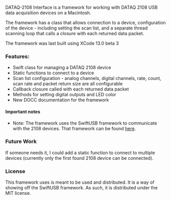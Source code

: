 DATAQ-2108 Interface is a framework for working with 
DATAQ 2108 USB data acquisition devices on a Macintosh.

The framework has a class that allows connection to a device, configuration of the device - including setting the scan list, and a separate thread scanning loop that calls a closure with each returned data packet.

The framework was last built using XCode 13.0 beta 3

### Features:
* Swift class for managing a DATAQ 2108  device
* Static functions to connect to a device
* Scan list configuration - analog channels, digital channels, rate, count, scan rate and packet return size are all configurable
* Callback closure called with each returned data packet
* Methods for setting digital outputs and LED color
* New DOCC documentation for the framework

#### Important notes
* Note:  The framework uses the SwiftUSB framework to communicate with the 2108 devices.  That framework can be found [here](https://github.com/KevinCoble/SwiftUSB).

### Future Work
If someone needs it, I could add a static function to connect to multiple devices (currently only the first found 2108 device can be connected).

### License
This framework uses is meant to be used and distributed.  It is a way of showing off the SwiftUSB framework.  As such, it is distributed under the MIT license.

